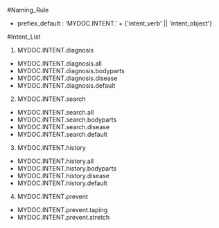 #Naming_Rule   
  - prefiex_default : 'MYDOC.INTENT.' + {'intent_verb' || 'intent_object'}   

#Intent_List   
1. MYDOC.INTENT.diagnosis
  - MYDOC.INTENT.diagnosis.all
  - MYDOC.INTENT.diagnosis.bodyparts
  - MYDOC.INTENT.diagnosis.disease
  - MYDOC.INTENT.diagnosis.default

2. MYDOC.INTENT.search
  - MYDOC.INTENT.search.all
  - MYDOC.INTENT.search.bodyparts
  - MYDOC.INTENT.search.disease
  - MYDOC.INTENT.search.default

3. MYDOC.INTENT.history
  - MYDOC.INTENT.history.all
  - MYDOC.INTENT.history.bodyparts
  - MYDOC.INTENT.history.disease
  - MYDOC.INTENT.history.default

4. MYDOC.INTENT.prevent
  - MYDOC.INTENT.prevent.taping
  - MYDOC.INTENT.prevent.stretch
